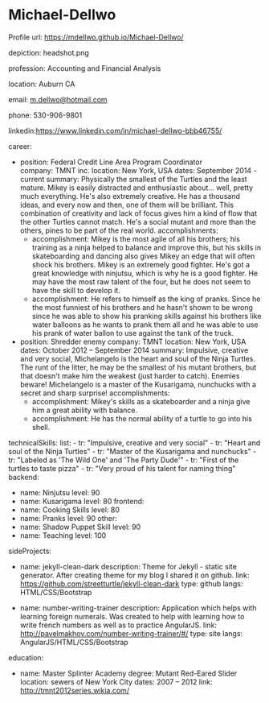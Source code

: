 # Michael-Dellwo
Profile
url: https://mdellwo.github.io/Michael-Dellwo/



  
  depiction: headshot.png
  
  profession: Accounting and Financial Analysis 
  
  location: Auburn CA
  
  email: m.dellwo@hotmail.com
  
  phone: 530-906-9801
 
  linkedin:https://www.linkedin.com/in/michael-dellwo-bbb46755/

career:
 - position: Federal Credit Line Area Program Coordinator  
   company: TMNT inc.
   location: New York, USA
   dates: September 2014 - current
   summary: Physically the smallest of the Turtles and the least mature. Mikey is easily distracted and enthusiastic about... well, pretty much everything. He's also extremely creative. He has a thousand ideas, and every now and then, one of them will be brilliant. This combination of creativity and lack of focus gives him a kind of flow that the other Turtles cannot match. He's a social mutant and more than the others, pines to be part of the real world.
   accomplishments:
    - accomplishment: Mikey is the most agile of all his brothers; his training as a ninja helped to balance and improve this, but his skills in skateboarding and dancing also gives Mikey an edge that will often shock his brothers. Mikey is an extremely good fighter. He's got a great knowledge with ninjutsu, which is why he is a good fighter. He may have the most raw talent of the four, but he does not seem to have the skill to develop it.
    - accomplishment: He refers to himself as the king of pranks. Since he the most funniest of his brothers and he hasn't shown to be wrong since he was able to show his pranking skills against his brothers like water balloons as he wants to prank them all and he was able to use his prank of water ballon to use against the tank of the truck.
 - position: Shredder enemy
   company: TMNT
   location: New York, USA
   dates: October 2012 – September 2014
   summary: Impulsive, creative and very social, Michelangelo is the heart and soul of the Ninja Turtles. The runt of the litter, he may be the smallest of his mutant brothers, but that doesn't make him the weakest (just harder to catch). Enemies beware! Michelangelo is a master of the Kusarigama, nunchucks with a secret and sharp surprise!
   accomplishments:
    - accomplishment: Mikey's skills as a skateboarder and a ninja give him a great ability with balance.
    - accomplishment: He has the normal ability of a turtle to go into his shell.

technicalSkills:
  list:
    - tr: "Impulsive, creative and very social"
    - tr: "Heart and soul of the Ninja Turtles"
    - tr: "Master of the Kusarigama and nunchucks"
    - tr: "Labeled as 'The Wild One' and 'The Party Dude'"
    - tr: "First of the turtles to taste pizza"
    - tr: "Very proud of his talent for naming thing"
  backend:
   - name: Ninjutsu
     level: 90
   - name: Kusarigama
     level: 80
  frontend:
   - name: Cooking Skills
     level: 80
   - name: Pranks
     level: 90
  other:
   - name: Shadow Puppet Skill
     level: 90
   - name: Teaching
     level: 100

sideProjects:
  - name: jekyll-clean-dark
    description: Theme for Jekyll - static site generator. After creating theme for my blog I shared it on github.
    link: https://github.com/streetturtle/jekyll-clean-dark
    type: github
    langs: HTML/CSS/Bootstrap

  - name: number-writing-trainer
    description: Application which helps with learning foreign numerals. Was created to help with learning how to write french numbers as well as to practice AngularJS.
    link: http://pavelmakhov.com/number-writing-trainer/#/
    type: site
    langs: AngularJS/HTML/CSS/Bootstrap

education:
  - name: Master Splinter Academy
    degree: Mutant Red-Eared Slider
    location: sewers of New York City
    dates: 2007 – 2012
    link: http://tmnt2012series.wikia.com/

